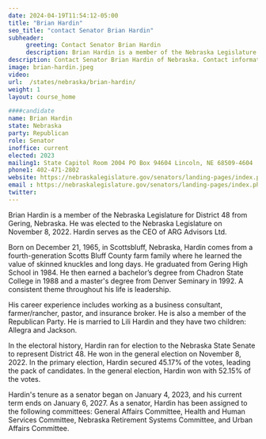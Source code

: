 ```yaml
---
date: 2024-04-19T11:54:12-05:00
title: "Brian Hardin"
seo_title: "contact Senator Brian Hardin"
subheader:
     greeting: Contact Senator Brian Hardin
     description: Brian Hardin is a member of the Nebraska Legislature for District 48 from Gering, Nebraska. He was elected to the Nebraska Legislature on November 8, 2022. Hardin serves as the CEO of ARG Advisors Ltd. 
description: Contact Senator Brian Hardin of Nebraska. Contact information for Brian Hardin includes email address, phone number, and mailing address.
image: brian-hardin.jpeg
video:
url:  /states/nebraska/brian-hardin/
weight: 1
layout: course_home

####candidate
name: Brian Hardin
state: Nebraska
party: Republican
role: Senator
inoffice: current
elected: 2023
mailing1: State Capitol Room 2004 PO Box 94604 Lincoln, NE 68509-4604
phone1: 402-471-2802
website: https://nebraskalegislature.gov/senators/landing-pages/index.php?District=48/
email : https://nebraskalegislature.gov/senators/landing-pages/index.php?District=48/
twitter:
---
```


Brian Hardin is a member of the Nebraska Legislature for District 48 from Gering, Nebraska. He was elected to the Nebraska Legislature on November 8, 2022. Hardin serves as the CEO of ARG Advisors Ltd.

Born on December 21, 1965, in Scottsbluff, Nebraska, Hardin comes from a fourth-generation Scotts Bluff County farm family where he learned the value of skinned knuckles and long days. He graduated from Gering High School in 1984. He then earned a bachelor’s degree from Chadron State College in 1988 and a master's degree from Denver Seminary in 1992. A consistent theme throughout his life is leadership.

His career experience includes working as a business consultant, farmer/rancher, pastor, and insurance broker. He is also a member of the Republican Party. He is married to Lili Hardin and they have two children: Allegra and Jackson.

In the electoral history, Hardin ran for election to the Nebraska State Senate to represent District 48. He won in the general election on November 8, 2022. In the primary election, Hardin secured 45.17% of the votes, leading the pack of candidates. In the general election, Hardin won with 52.15% of the votes.

Hardin's tenure as a senator began on January 4, 2023, and his current term ends on January 6, 2027. As a senator, Hardin has been assigned to the following committees: General Affairs Committee, Health and Human Services Committee, Nebraska Retirement Systems Committee, and Urban Affairs Committee.
